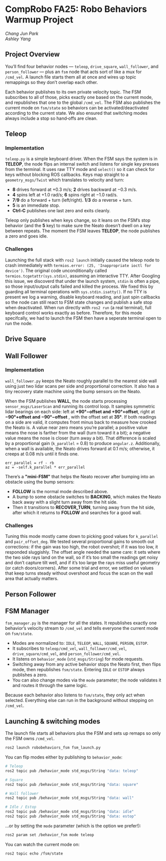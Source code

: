 # CompRobo FA25: Robo Behaviors Warmup Project

*Chang Jun Park*\
*Ashley Yang*

## Project Overview

You’ll find four behavior nodes — `teleop`, `drive_square`, `wall_follower`, and `person_follower` — plus an `fsm` node that acts sort of like a mux for `/cmd_vel`. A launch file starts them all at once and wires up topic remappings so they don’t overlap each other.

Each behavior publishes to its own private velocity topic. The FSM subscribes to all of those, picks exactly one based on the current mode, and republishes that one to the global `/cmd_vel`. The FSM also publishes the current mode on `fsm/state` so behaviors can be activated/deactivated according to the current state. We also ensured that switching modes always include a stop so hand‑offs are clean.


## Teleop

### Implementation

`teleop.py` is a simple keyboard driver. When the FSM says the system is in **TELEOP**, the node flips an internal switch and listens for single key presses from the terminal. It uses raw TTY mode and `select()` so it can check for keys without blocking ROS callbacks. Keys map straight to a `geometry_msgs/Twist` which translates to velocity and turn:

- **8** drives forward at +0.3 m/s; **2** drives backward at −0.3 m/s.
- **4** spins left at +1.0 rad/s; **6** spins right at −1.0 rad/s.
- **7**/**9** do a forward + turn (left/right). **1**/**3** do a reverse + turn.
- **5** is an immediate stop.
- **Ctrl‑C** publishes one last zero and exits cleanly.

Teleop only publishes when keys change, so it leans on the FSM’s stop behavior (and the **5** key) to make sure the Neato doesn’t dwell on a key between repeats. The moment the FSM leaves **TELEOP**, the node publishes a zero and goes idle.

### Challenges

Launching the full stack with `ros2 launch` initially caused the teleop node to crash immediately with `termios.error: (25, 'Inappropriate ioctl for device')`. The original code unconditionally called `termios.tcgetattr(sys.stdin)`, assuming an interactive TTY. After Googling this issue, we discoverd that under the launch system, `stdin` is often a pipe, so those input/output calls failed and killed the process. We fixed this by guarding all terminal operations with `sys.stdin.isatty()`. If no TTY is present we log a warning, disable keyboard reading, and just spin callbacks so the node can still react to FSM state changes and publish a safe stop when deactivated. When run directly with `ros2 run` (a real terminal), full keyboard control works exactly as before. Therefore, for this mode specifcally, we had to launch the FSM then have a seperate terminal open to run the node.


## Drive Square



## Wall Follower

### Implementation

`wall_follower.py` keeps the Neato roughly parallel to the nearest side wall using just two lidar scans per side and proportional correction. It also has a tiny recovery state machine using the bump sensors on the Neato.

When the FSM publishes **WALL**, the node starts processing `sensor_msgs/LaserScan` and running its control loop. It samples symmetric lidar bearings on each side: left at **+90°−offset and +90°+offset**, right at **−90°+offset and −90°−offset** , with the offset set at **35°**. If both readings on a side are valid, it computes front minus back to measure how crooked the Neato is. A value near zero means you’re parallel; a positive value means the nose is farther from the wall (turn toward it a bit); a negative value means the nose is closer (turn away a bit). That difference is scaled by a proportional gain (`k_parallel` = 0.8) to produce `angular.z`. Additionally, when a wall is available, the Neato drives forward at 0.1 m/s; otherwise, it creeps at 0.08 m/s until it finds one.

```
err_parallel = rf - rb
az = -self.k_parallel * err_parallel
```

There’s a **"mini-FSM"** that helps the Neato recover after bumping into an obstacle using the bump sensors:
- **FOLLOW** is the normal mode described above.
- A bump to some obstacle switches to **BACKING**, which makes the Neato back away with a slight turn away from the hit side.
- Then it transitions to **RECOVER_TURN**, turning away from the hit side, after which it returns to **FOLLOW** and searches for a good wall.

### Challenges

Tuning this mode mostly came down to picking good values for `k_parallel` and `pair_offset_deg`. We tested several proportional gains to smooth out corrections: if the gain was too high, the robot overshot; if it was too low, it responded sluggishly. The offset angle needed the same care: it sets where the two side rays land on the wall, so if it’s too small the readings get noisy and don’t capture tilt well, and if it’s too large the rays miss useful geometry (or catch doors/corners). After some trial and error, we settled on values that keep turns steady without overshoot and focus the scan on the wall area that actually matters.

## Person Follower



## FSM Manager

`fsm_manager.py` is the manager for all the states. It republishes exactly one behavior’s velocity stream to `/cmd_vel` and tells everyone the current mode on `fsm/state`.

- Modes are normalized to: `IDLE`, `TELEOP`, `WALL`, `SQUARE`, `PERSON`, `ESTOP`.
- It subscribes to `teleop/cmd_vel`, `wall_follower/cmd_vel`, `drive_square/cmd_vel`, and `person_follower/cmd_vel`.
- It listens on `behavior_mode` (`std_msgs/String`) for mode requests.
- Switching away from any active behavior stops the Neato first, then flips mode, then republishes `fsm/state`. Entering `IDLE` or `ESTOP` always publishes a zero.
- You can also change modes via the `mode` parameter; the node validates it and routes it through the same logic.

Because each behavior also listens to `fsm/state`, they only act when selected. Everything else can run in the background without stepping on `/cmd_vel`.


## Launching & switching modes

The launch file starts all behaviors plus the FSM and sets up remaps so only the FSM owns `/cmd_vel`.

```bash
ros2 launch robobehaviors_fsm fsm_launch.py
```

You can flip modes either by publishing to `behavior_mode`:

```bash
# Teleop
ros2 topic pub /behavior_mode std_msgs/String "data: teleop"

# Square
ros2 topic pub /behavior_mode std_msgs/String "data: square"

# Wall follower
ros2 topic pub /behavior_mode std_msgs/String "data: wall"

# Idle / Estop
ros2 topic pub /behavior_mode std_msgs/String "data: idle"
ros2 topic pub /behavior_mode std_msgs/String "data: estop"
```

…or by setting the `mode` parameter (which is the option we prefer!):

```bash
ros2 param set /behavior_fsm mode teleop
```

You can watch the current mode on:

```bash
ros2 topic echo /fsm/state
```